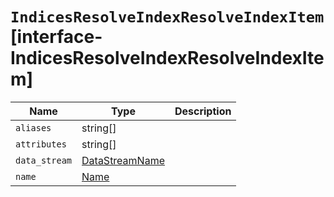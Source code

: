 # `IndicesResolveIndexResolveIndexItem` [interface-IndicesResolveIndexResolveIndexItem]

| Name | Type | Description |
| - | - | - |
| `aliases` | string[] | &nbsp; |
| `attributes` | string[] | &nbsp; |
| `data_stream` | [DataStreamName](./DataStreamName.md) | &nbsp; |
| `name` | [Name](./Name.md) | &nbsp; |
